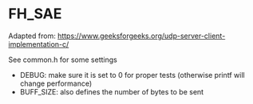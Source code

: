 # FH_SAE

Adapted from: 
https://www.geeksforgeeks.org/udp-server-client-implementation-c/


See common.h for some settings
- DEBUG: make sure it is set to 0 for proper tests (otherwise printf will change performance)
- BUFF_SIZE: also defines the number of bytes to be sent